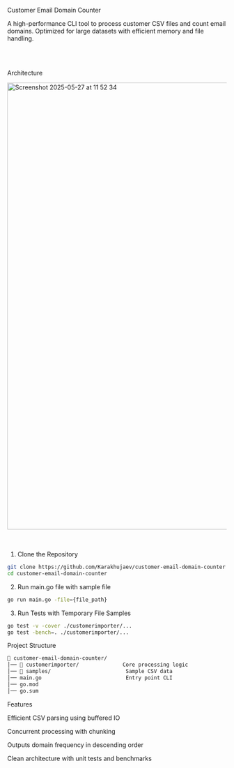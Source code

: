 Customer Email Domain Counter

A high-performance CLI tool to process customer CSV files and count email domains.
Optimized for large datasets with efficient memory and file handling.

<br>
<br>

Architecture


<img width="1024" alt="Screenshot 2025-05-27 at 11 52 34" src="https://github.com/user-attachments/assets/7f6b3727-cb15-4b61-a35c-a232ed37b175" />


<br>
<br>
<br>

1) Clone the Repository

```bash
git clone https://github.com/Karakhujaev/customer-email-domain-counter
cd customer-email-domain-counter
```

2) Run main.go file with sample file

```bash
go run main.go -file={file_path} 
```

3) Run Tests with Temporary File Samples

```bash
go test -v -cover ./customerimporter/...
go test -bench=. ./customerimporter/...
```


Project Structure

```bash
📁 customer-email-domain-counter/
│── 📁 customerimporter/              Core processing logic
│── 📁 samples/                        Sample CSV data          
│── main.go                           Entry point CLI
│── go.mod                             
│── go.sum 
```

Features

Efficient CSV parsing using buffered IO

Concurrent processing with chunking

Outputs domain frequency in descending order

Clean architecture with unit tests and benchmarks
